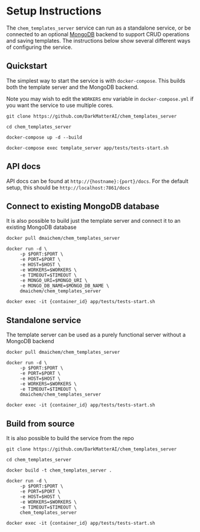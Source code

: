 # Setup Instructions

The `chem_templates_server` service can run as a standalone service, or be connected to an 
optional [MongoDB](https://www.mongodb.com/) backend to support CRUD operations 
and saving templates. The instructions below show several different ways of configuring the service.

## Quickstart

The simplest way to start the service is with `docker-compose`. This builds both the template 
server and the MongoDB backend. 

Note you may wish to edit the `WORKERS` env variable in `docker-compose.yml` if you want 
the service to use multiple cores.

```
git clone https://github.com/DarkMatterAI/chem_templates_server

cd chem_templates_server

docker-compose up -d --build

docker-compose exec template_server app/tests/tests-start.sh
```

## API docs

API docs can be found at `http://{hostname}:{port}/docs`. For the default setup, this should be 
`http://localhost:7861/docs`

## Connect to existing MongoDB database

It is also possible to build just the template server and connect it to an existing MongoDB database

```
docker pull dmaichem/chem_templates_server

docker run -d \
     -p $PORT:$PORT \
     -e PORT=$PORT \
     -e HOST=$HOST \
     -e WORKERS=$WORKERS \
     -e TIMEOUT=$TIMEOUT \
     -e MONGO_URI=$MONGO_URI \
     -e MONGO_DB_NAME=$MONGO_DB_NAME \
     dmaichem/chem_templates_server

docker exec -it {container_id} app/tests/tests-start.sh
```

## Standalone service

The template server can be used as a purely functional server without a MongoDB backend

```
docker pull dmaichem/chem_templates_server

docker run -d \
     -p $PORT:$PORT \
     -e PORT=$PORT \
     -e HOST=$HOST \
     -e WORKERS=$WORKERS \
     -e TIMEOUT=$TIMEOUT \
     dmaichem/chem_templates_server

docker exec -it {container_id} app/tests/tests-start.sh
```

## Build from source

It is also possible to build the service from the repo

```
git clone https://github.com/DarkMatterAI/chem_templates_server

cd chem_templates_server

docker build -t chem_templates_server .

docker run -d \
     -p $PORT:$PORT \
     -e PORT=$PORT \
     -e HOST=$HOST \
     -e WORKERS=$WORKERS \
     -e TIMEOUT=$TIMEOUT \
     chem_templates_server

docker exec -it {container_id} app/tests/tests-start.sh
```

